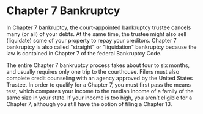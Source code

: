 ---
---

# Chapter 7 Bankruptcy

In Chapter 7 bankruptcy, the court-appointed bankruptcy trustee cancels many (or all) of your debts. At the same time, the trustee might also sell (liquidate) some of your property to repay your creditors. Chapter 7 bankruptcy is also called "straight" or "liquidation" bankruptcy because the law is contained in Chapter 7 of the federal Bankruptcy Code. 

The entire Chapter 7 bankruptcy process takes about four to six months, and usually requires only one trip to the courthouse. Filers must also complete credit counseling with an agency approved by the United States Trustee. In order to qualify for a Chapter 7, you must first pass the means test, which compares your income to the median income of a family of the same size in your state. If your income is too high, you aren’t eligible for a Chapter 7, although you still have the option of filing a Chapter 13.
